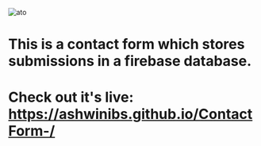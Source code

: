 ![ato](https://user-images.githubusercontent.com/1991247/37414270-bd714b28-27ce-11e8-8d59-a7cb83743650.jpg)

# This is a contact form which stores submissions in a firebase database.
# Check out it's live: https://ashwinibs.github.io/ContactForm-/
